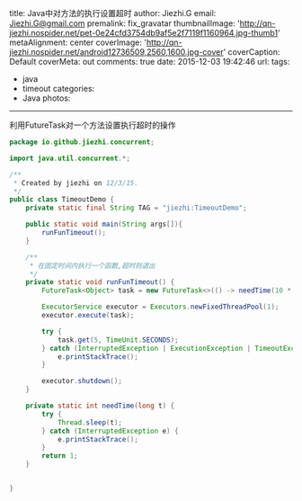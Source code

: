 title: Java中对方法的执行设置超时
author: Jiezhi.G
email: Jiezhi.G@gmail.com
premalink: fix_gravatar
thumbnailImage: 'http://qn-jiezhi.nospider.net/pet-0e24cfd3754db9af5e2f7119f1160964.jpg-thumb1'
metaAlignment: center
coverImage: 'http://qn-jiezhi.nospider.net/android12736509,2560,1600.jpg-cover'
coverCaption: Default
coverMeta: out
comments: true
date: 2015-12-03 19:42:46
url:
tags:
- java
- timeout
categories:
- Java
photos:
---
利用FutureTask对一个方法设置执行超时的操作
<!--more-->
```java
package io.github.jiezhi.concurrent;

import java.util.concurrent.*;

/**
 * Created by jiezhi on 12/3/15.
 */
public class TimeoutDemo {
    private static final String TAG = "jiezhi:TimeoutDemo";

    public static void main(String args[]){
        runFunTimeout();
    }

    /**
     * 在固定时间内执行一个函数,超时则退出
     */
    private static void runFunTimeout() {
        FutureTask<Object> task = new FutureTask<>(() -> needTime(10 * 1000));

        ExecutorService executor = Executors.newFixedThreadPool(1);
        executor.execute(task);

        try {
            task.get(5, TimeUnit.SECONDS);
        } catch (InterruptedException | ExecutionException | TimeoutException e) {
            e.printStackTrace();
        }

        executor.shutdown();
    }

    private static int needTime(long t) {
        try {
            Thread.sleep(t);
        } catch (InterruptedException e) {
            e.printStackTrace();
        }
        return 1;
    }


}


```
